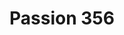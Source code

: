 ---
title: "Passion 356"
url: /bruay-la-buissiere/passion-356-rue-christophe-colomb/
shop: Autowerkstatt
---